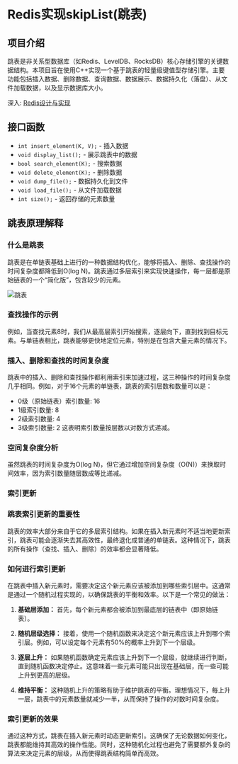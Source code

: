 # Redis实现skipList(跳表)

## 项目介绍
跳表是非关系型数据库（如Redis、LevelDB、RocksDB）核心存储引擎的关键数据结构。本项目旨在使用C++实现一个基于跳表的轻量级键值型存储引擎。主要功能包括插入数据、删除数据、查询数据、数据展示、数据持久化（落盘）、从文件加载数据，以及显示数据库大小。

深入: [Redis设计与实现](https://redisbook.readthedocs.io/en/latest/index.html)

## 接口函数
- `int insert_element(K, V);` - 插入数据
- `void display_list();` - 展示跳表中的数据
- `bool search_element(K);` - 搜索数据
- `void delete_element(K);` - 删除数据
- `void dump_file();` - 数据持久化到文件
- `void load_file();` - 从文件加载数据
- `int size();` - 返回存储的元素数量

## 跳表原理解释
### 什么是跳表
跳表是在单链表基础上进行的一种数据结构优化，能够将插入、删除、查找操作的时间复杂度都降低到O(log N)。跳表通过多层索引来实现快速操作，每一层都是原始链表的一个“简化版”，包含较少的元素。

![跳表](https://redisbook.readthedocs.io/en/latest/_images/skiplist.png)

### 查找操作的示例
例如，当查找元素8时，我们从最高层索引开始搜索，逐层向下，直到找到目标元素。与单链表相比，跳表能够更快地定位元素，特别是在包含大量元素的情况下。

### 插入、删除和查找的时间复杂度
跳表中的插入、删除和查找操作都利用索引来加速过程，这三种操作的时间复杂度几乎相同。例如，对于16个元素的单链表，跳表的索引层数和数量可以是：
- 0级（原始链表）索引数量: 16
- 1级索引数量: 8
- 2级索引数量: 4
- 3级索引数量: 2
这表明索引数量按层数以对数方式递减。

### 空间复杂度分析
虽然跳表的时间复杂度为O(log N)，但它通过增加空间复杂度（O(N)）来换取时间效率，因为索引数量随层数成等比递减。

### 索引更新

### 跳表索引更新的重要性
跳表的效率大部分来自于它的多层索引结构。如果在插入新元素时不适当地更新索引，跳表可能会逐渐失去其高效性，最终退化成普通的单链表。这种情况下，跳表的所有操作（查找、插入、删除）的效率都会显著降低。

### 如何进行索引更新
在跳表中插入新元素时，需要决定这个新元素应该被添加到哪些索引层中。这通常是通过一个随机过程实现的，以确保跳表的平衡和效率。以下是一个常见的做法：

1. **基础层添加：** 首先，每个新元素都会被添加到最底层的链表中（即原始链表）。

2. **随机层级选择：** 接着，使用一个随机函数来决定这个新元素应该上升到哪个索引层。例如，可以设定每个元素有50%的概率上升到下一个层级。

3. **逐层上升：** 如果随机函数确定元素应该上升到下一个层级，就继续进行判断，直到随机函数决定停止。这意味着一些元素可能只出现在基础层，而一些可能上升到更高的层级。

4. **维持平衡：** 这种随机上升的策略有助于维护跳表的平衡。理想情况下，每上升一层，跳表中的元素数量就减少一半，从而保持了操作的对数时间复杂度。

### 索引更新的效果
通过这种方式，跳表在插入新元素时动态更新索引。这确保了无论数据如何变化，跳表都能维持其高效的操作性能。同时，这种随机化过程也避免了需要额外复杂的算法来决定元素的层级，从而使得跳表结构简单而高效。
